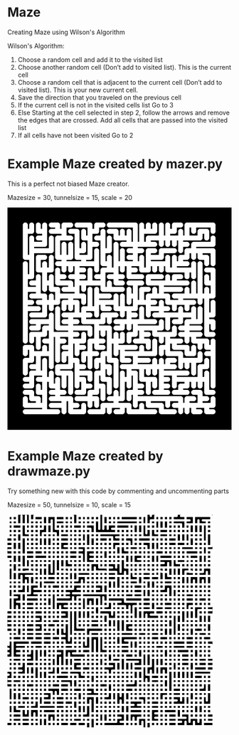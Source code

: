 # Maze
Creating Maze using Wilson's Algorithm

Wilson's Algorithm:
1.  Choose a random cell and add it to the visited list
2.  Choose another random cell (Don’t add to visited list). This is the current cell
3.  Choose a random cell that is adjacent to the current cell (Don’t add to visited list). This is your new current cell.
4.  Save the direction that you traveled on the previous cell
5.  If the current cell is not in the visited cells list
        Go to 3
6.  Else
        Starting at the cell selected in step 2, follow the arrows and remove the edges that are crossed.
        Add all cells that are passed into the visited list
7.  If all cells have not been visited
        Go to 2



# Example Maze created by mazer.py

This is a perfect not biased Maze creator.

Mazesize = 30, tunnelsize = 15, scale = 20

![Perfect Maze Image](perfectmaze.png)


# Example Maze created by drawmaze.py

Try something new with this code by commenting and uncommenting parts

Mazesize = 50, tunnelsize = 10, scale = 15

![Maze Image](Maze.png)
